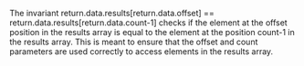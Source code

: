 The invariant return.data.results[return.data.offset] == return.data.results[return.data.count-1] checks if the element at the offset position in the results array is equal to the element at the position count-1 in the results array. This is meant to ensure that the offset and count parameters are used correctly to access elements in the results array.
